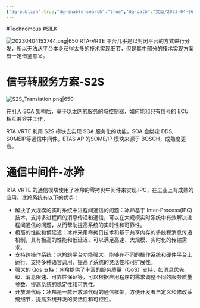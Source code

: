 ```yaml
---
{"dg-publish":true,"dg-enable-search":"true","dg-path":"文章/2023-04-06 ETAS AP 技术实现细节剖析.md","permalink":"/文章/2023-04-06 ETAS AP 技术实现细节剖析/","dgEnableSearch":"true","dgPassFrontmatter":true,"created":"2023-04-03T14:46:42.000+08:00","updated":"2023-11-14T13:31:25.922+08:00"}
---
```


#Technomous #SILK 

![20230404153744.png|650](/img/user/0.Asset/resource/20230404153744.png)
RTA-VRTE 平台几乎是以封闭平台的方式进行分发，所以无法从平台本身获得太多的技术实现细节，但是其中部分的技术实现方案有一定借鉴意义。

# 信号转服务方案-S2S

![S2S_Translation.png|650](/img/user/0.Asset/resource/S2S_Translation.png)

在引入 SOA 架构后，基于以太网的服务的域控制器，如何能和只有信号的 ECU 相互兼容并工作。

RTA VRTE 利用 S2S 模块去实现 SOA 服务化的功能，SOA 会绑定 DDS, SOMEIP等通信中间件。ETAS AP 的SOME/IP 模块来源于 BOSCH，成熟度更高。

# 通信中间件-冰羚

RTA VRTE 的通信模块使用了冰羚的零拷贝中间件来实现 IPC，在工业上有成熟的应用。冰羚系统有以下的优势：

* 解决了大规模的实时系统中进程间通信的问题：冰羚基于 Inter-Process(IPC) 技术，支持多进程间的消息传递和通信，可以在大规模实时系统中有效解决进程间通信的问题，从而帮助提高系统的实时性和可靠性。
* 极高的性能和低延迟：冰羚采用零拷贝技术和基于共享内存的多线程消息传递机制，具有极高的性能和低延迟，可以满足高速、大规模、实时化的传输需求。
* 支持跨操作系统：冰羚跨平台功能强大，能够在不同的操作系统和硬件平台上运行，支持多种语言调用，提高了系统的灵活性和可扩展性。
* 强大的 Qos 支持：冰羚提供了丰富的服务质量（QoS）支持，如消息优先级、消息限速、可靠性保证等，可以根据应用程序的需求调整不同的服务质量参数，提高系统的稳定性和可靠性。
* 开放源代码：冰羚是一款开放源代码的通信框架，方便开发者自定义和修改系统细节，提高系统开发的灵活性和可控性。